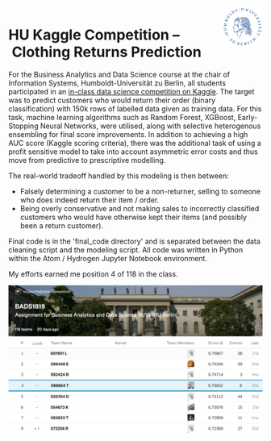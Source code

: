 <img src='https://github.com/alextruesdale/medium-claps-rnn/blob/master/repository_media/HU.png' alt='HU logo' title='HU' align='right' height='80' />

# HU Kaggle Competition – Clothing Returns Prediction

For the Business Analytics and Data Science course at the chair of Information Systems, Humboldt-Universität zu Berlin, all students participated in an [in-class data science competition on Kaggle](https://www.kaggle.com/c/bads1718). The target was to predict customers who would return their order (binary classification) with 150k rows of labelled data given as training data. For this task, machine learning algorithms such as Random Forest, XGBoost, Early-Stopping Neural Networks, were utilised, along with selective heterogenous ensembling for final score improvements. In addition to achieving a high AUC score (Kaggle scoring criteria), there was the additional task of using a profit sensitive model to take into account asymmetric error costs and thus move from predictive to prescriptive modelling.

The real-world tradeoff handled by this modeling is then between:
- Falsely determining a customer to be a non-returner, selling to someone who does indeed return their item / order.
- Being overly conservative and not making sales to incorrectly classified customers who would have otherwise kept their items (and possibly been a return customer).

Final code is in the 'final_code directory' and is separated between the data cleaning script and the modeling script. All code was written in Python within the Atom / Hydrogen Jupyter Notebook environment.

My efforts earned me position 4 of 118 in the class.

<img src='https://github.com/alextruesdale/clothing-returns-prediction/blob/master/repository_media/kaggle.png' alt='Kaggle Competition' title='Kaggle Competition' align='center' width='830' />
